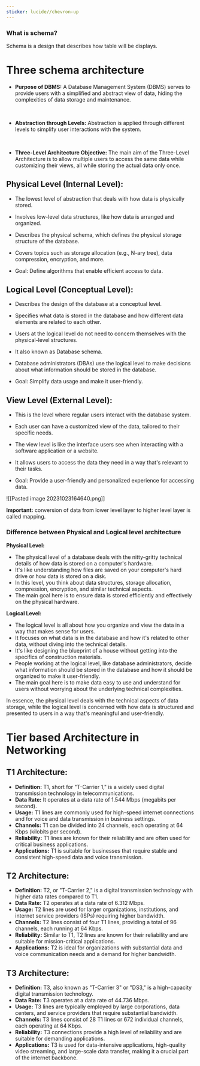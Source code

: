 ```yaml
---
sticker: lucide//chevron-up
---
```

### What is schema?
Schema is a design that describes how table will be displays.

# Three schema architecture

- **Purpose of DBMS:** A Database Management System (DBMS) serves to provide users with a simplified and abstract view of data, hiding the complexities of data storage and maintenance.
<br>

- **Abstraction through Levels:** Abstraction is applied through different levels to simplify user interactions with the system.
<br>

- **Three-Level Architecture Objective:** The main aim of the Three-Level Architecture is to allow multiple users to access the same data while customizing their views, all while storing the actual data only once.

## Physical Level (Internal Level):

- The lowest level of abstraction that deals with how data is physically stored.

- Involves low-level data structures, like how data is arranged and organized.

- Describes the physical schema, which defines the physical storage structure of the database.

- Covers topics such as storage allocation (e.g., N-ary tree), data compression, encryption, and more.

- Goal: Define algorithms that enable efficient access to data.

## Logical Level (Conceptual Level):


- Describes the design of the database at a conceptual level.

- Specifies what data is stored in the database and how different data elements are related to each other.

- Users at the logical level do not need to concern themselves with the physical-level structures.

- It also known as Database schema.

- Database administrators (DBAs) use the logical level to make decisions about what information should be stored in the database.

- Goal: Simplify data usage and make it user-friendly.

## View Level (External Level):

- This is the level where regular users interact with the database system.

- Each user can have a customized view of the data, tailored to their specific needs.

- The view level is like the interface users see when interacting with a software application or a website.

- It allows users to access the data they need in a way that's relevant to their tasks.

- Goal: Provide a user-friendly and personalized experience for accessing data.

![[Pasted image 20231023164640.png]]

**Important:** conversion of data from lower level layer to higher level layer is called mapping.
### Difference between Physical and Logical level architecture

**Physical Level:**
- The physical level of a database deals with the nitty-gritty technical details of how data is stored on a computer's hardware.
- It's like understanding how files are saved on your computer's hard drive or how data is stored on a disk.
- In this level, you think about data structures, storage allocation, compression, encryption, and similar technical aspects.
- The main goal here is to ensure data is stored efficiently and effectively on the physical hardware.

**Logical Level:**
- The logical level is all about how you organize and view the data in a way that makes sense for users.
- It focuses on what data is in the database and how it's related to other data, without diving into the technical details.
- It's like designing the blueprint of a house without getting into the specifics of construction materials.
- People working at the logical level, like database administrators, decide what information should be stored in the database and how it should be organized to make it user-friendly.
- The main goal here is to make data easy to use and understand for users without worrying about the underlying technical complexities.

In essence, the physical level deals with the technical aspects of data storage, while the logical level is concerned with how data is structured and presented to users in a way that's meaningful and user-friendly.

# Tier based Architecture in Networking

## T1 Architecture:

- **Definition:** T1, short for "T-Carrier 1," is a widely used digital transmission technology in telecommunications.
- **Data Rate:** It operates at a data rate of 1.544 Mbps (megabits per second).
- **Usage:** T1 lines are commonly used for high-speed internet connections and for voice and data transmission in business settings.
- **Channels:** T1 can be divided into 24 channels, each operating at 64 Kbps (kilobits per second).
- **Reliability:** T1 lines are known for their reliability and are often used for critical business applications.
- **Applications:** T1 is suitable for businesses that require stable and consistent high-speed data and voice transmission.

## T2 Architecture:

- **Definition:** T2, or "T-Carrier 2," is a digital transmission technology with higher data rates compared to T1.
- **Data Rate:** T2 operates at a data rate of 6.312 Mbps.
- **Usage:** T2 lines are used for larger organizations, institutions, and internet service providers (ISPs) requiring higher bandwidth.
- **Channels:** T2 lines consist of four T1 lines, providing a total of 96 channels, each running at 64 Kbps.
- **Reliability:** Similar to T1, T2 lines are known for their reliability and are suitable for mission-critical applications.
- **Applications:** T2 is ideal for organizations with substantial data and voice communication needs and a demand for higher bandwidth.

## T3 Architecture:

- **Definition:** T3, also known as "T-Carrier 3" or "DS3," is a high-capacity digital transmission technology.
- **Data Rate:** T3 operates at a data rate of 44.736 Mbps.
- **Usage:** T3 lines are typically employed by large corporations, data centers, and service providers that require substantial bandwidth.
- **Channels:** T3 lines consist of 28 T1 lines or 672 individual channels, each operating at 64 Kbps.
- **Reliability:** T3 connections provide a high level of reliability and are suitable for demanding applications.
- **Applications:** T3 is used for data-intensive applications, high-quality video streaming, and large-scale data transfer, making it a crucial part of the internet backbone.

